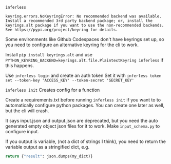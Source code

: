 `inferless`

`keyring.errors.NoKeyringError: No recommended backend was available. Install a recommended 3rd party backend package; or, install the keyrings.alt package if you want to use the non-recommended backends. See https://pypi.org/project/keyring for details.`

Some environments like Github Codespaces don't have keyrings set up, so you need to configure an alternative keyring for the cli to work.

Install `pip install keyrings.alt` and use `PYTHON_KEYRING_BACKEND=keyrings.alt.file.PlaintextKeyring inferless` if this happens.

Use `inferless login` and create an auth token
Set it with `inferless token set --token-key 'ACCESS_KEY' --token-secret 'SECRET_KEY'`

`inferless init` Creates config for a function

Create a requirements.txt before running `inferless init` if you want to to automatically configure python packages. You can create one later as well, but the cli will crash.

It says input.json and output.json are deprecated, but you need the auto generated empty object json files for it to work. Make `input_schema.py` to configure input.

If you output is variable, (not a dict of strings I think), you need to return the variable output as a stringified dict, e.g. 
```python
return {"result": json.dumps(my_dict)}
```
